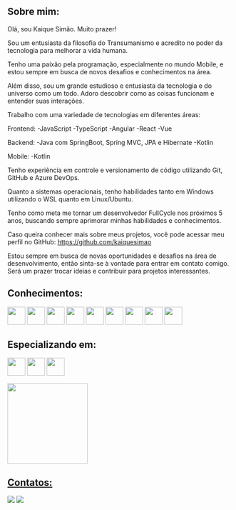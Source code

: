 ## Sobre mim:

Olá, sou Kaique Simão. Muito prazer!

Sou um entusiasta da filosofia do Transumanismo e acredito no poder da tecnologia para melhorar a vida humana.

Tenho uma paixão pela programação, especialmente no mundo Mobile, e estou sempre em busca de novos desafios e conhecimentos na área.

Além disso, sou um grande estudioso e entusiasta da tecnologia e do universo como um todo. Adoro descobrir como as coisas funcionam e entender suas interações.

Trabalho com uma variedade de tecnologias em diferentes áreas:

Frontend:
-JavaScript
-TypeScript
-Angular
-React
-Vue

Backend:
-Java com SpringBoot, Spring MVC, JPA e Hibernate
-Kotlin

Mobile:
-Kotlin

Tenho experiência em controle e versionamento de código utilizando Git, GitHub e Azure DevOps.

Quanto a sistemas operacionais, tenho habilidades tanto em Windows utilizando o WSL quanto em Linux/Ubuntu.

Tenho como meta me tornar um desenvolvedor FullCycle nos próximos 5 anos, buscando sempre aprimorar minhas habilidades e conhecimentos.

Caso queira conhecer mais sobre meus projetos, você pode acessar meu perfil no GitHub: https://github.com/kaiquesimao

Estou sempre em busca de novas oportunidades e desafios na área de desenvolvimento, então sinta-se à vontade para entrar em contato comigo. Será um prazer trocar ideias e contribuir para projetos interessantes.

## Conhecimentos:

 
<img src="https://cdn.jsdelivr.net/gh/devicons/devicon/icons/java/java-original.svg" width="40" height="40"/> <img
src="https://cdn.jsdelivr.net/gh/devicons/devicon/icons/spring/spring-original.svg" width="40" height="40"/> <img 
src="https://cdn.jsdelivr.net/gh/devicons/devicon/icons/javascript/javascript-original.svg" width="40" height="40"/> <img
src="https://cdn.jsdelivr.net/gh/devicons/devicon/icons/typescript/typescript-original.svg" width="40" height="40"/> <img 
src="https://cdn.jsdelivr.net/gh/devicons/devicon/icons/angularjs/angularjs-plain.svg" width="40" height="40"/> <img
src="https://cdn.jsdelivr.net/gh/devicons/devicon/icons/react/react-original.svg" width="40" height="40"/> <img
src="https://cdn.jsdelivr.net/gh/devicons/devicon/icons/vuejs/vuejs-original.svg" width="40" height="40"/> <img
src="https://cdn.jsdelivr.net/gh/devicons/devicon/icons/git/git-original.svg" width="40" height="40"/> <img 
src="https://cdn.jsdelivr.net/gh/devicons/devicon/icons/linux/linux-original.svg" width="40" height="40"/>

## Especializando em:

<img src="https://cdn.jsdelivr.net/gh/devicons/devicon/icons/kotlin/kotlin-original.svg" width="40" height="40"/> <img
src="https://cdn.jsdelivr.net/gh/devicons/devicon/icons/androidstudio/androidstudio-original.svg" width="40" height="40"/> <img
src="https://cdn.jsdelivr.net/gh/devicons/devicon/icons/android/android-original.svg" width="40" height="40"/>

<div>
<a href="https://github.com/kaiquesimao">
<img height="180em" src="https://github-readme-stats.vercel.app/api/top-langs/?username=kaiquesimao&layout=compact&langs_count=7&theme=dracula"/>
</div>

## Contatos:

<a href = "mailto:kaique.gabriel.me@gmail.com"><img src="https://img.shields.io/badge/Gmail-D14836?style=for-the-badge&logo=gmail&logoColor=white" target="_blank"></a>
<a href="https://www.linkedin.com/in/kaique-simao" target="_blank"><img src="https://img.shields.io/badge/-LinkedIn-%230077B5?style=for-the-badge&logo=linkedin&logoColor=white" target="_blank"></a>   
